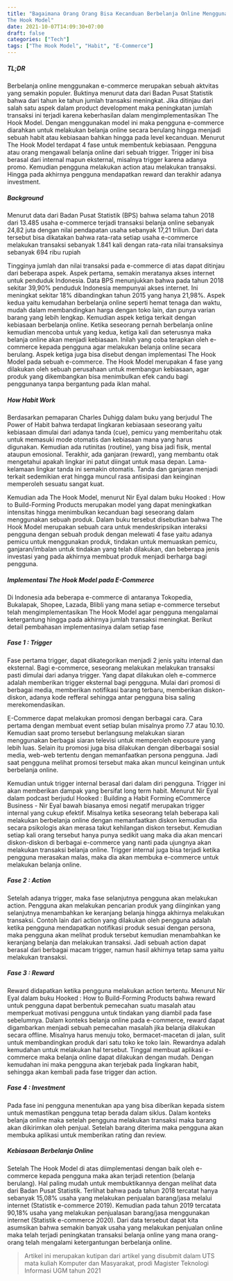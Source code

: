 ```yaml
---
title: "Bagaimana Orang Orang Bisa Kecanduan Berbelanja Online Menggunakan E-Commerce :
The Hook Model"
date: 2021-10-07T14:09:30+07:00
draft: false
categories: ["Tech"]
tags: ["The Hook Model", "Habit", "E-Commerce"]
---
```


##### TL;DR

Berbelanja online menggunakan e-commerce merupakan sebuah aktvitas yang semakin
populer. Buktinya menurut data dari Badan Pusat Statistik bahwa dari tahun ke tahun jumlah
transaksi meningkat. Jika ditinjau dari salah satu aspek dalam product development maka
peningkatan jumlah transaksi ini terjadi karena keberhasilan dalam mengimplementasikan
The Hook Model. Dengan menggunakan model ini maka pengguna e-commerce diarahkan
untuk melakukan belanja online secara berulang hingga menjadi sebuah habit atau kebiasaan
bahkan hingga pada level kecanduan. Menurut The Hook Model terdapat 4 fase untuk
membentuk kebiasaan. Pengguna atau orang mengawali belanja online dari sebuah trigger.
Trigger ini bisa berasal dari internal mapun eksternal, misalnya trigger karena adanya promo.
Kemudian pengguna melakukan action atau melakukan transaksi. Hingga pada akhirnya
pengguna mendapatkan reward dan terakhir adanya investment.

##### Background

Menurut data dari Badan Pusat Statistik (BPS) bahwa selama tahun 2018 dari 13.485
usaha e-commerce terjadi transaksi belanja online sebanyak 24,82 juta dengan nilai
pendapatan usaha sebanyak 17,21 triliun. Dari data tersebut bisa dikatakan bahwa
rata-rata setiap usaha e-commerce melakukan transaksi sebanyak 1.841 kali dengan
rata-rata nilai transaksinya sebanyak 694 ribu rupiah

Tingginya jumlah dan nilai transaksi pada e-commerce di atas dapat ditinjau dari
beberapa aspek. Aspek pertama, semakin meratanya akses internet untuk penduduk
Indonesia. Data BPS menunjukkan bahwa pada tahun 2018 sekitar 39,90% penduduk
Indonesia mempunyai akses internet. Ini meningkat sekitar 18% dibandingkan tahun
2015 yang hanya 21,98%. Aspek kedua yaitu kemudahan berbelanja online seperti hemat
tenaga dan waktu, mudah dalam membandingkan harga dengan toko lain, dan punya
varian barang yang lebih lengkap. Kemudian aspek ketiga terkait dengan kebiasaan
berbelanja online. Ketika seseorang pernah berbelanja online kemudian mencoba untuk
yang kedua, ketiga kali dan seterusnya maka belanja online akan menjadi kebiasaan.
Inilah yang coba terapkan oleh e-commerce kepada pengguna agar melakukan belanja
online secara berulang. Aspek ketiga juga bisa disebut dengan implementasi The Hook
Model pada sebuah e-commerce. The Hook Model merupakan 4 fase yang dilakukan oleh
sebuah perusahaan untuk membangun kebiasaan, agar produk yang dikembangkan bisa
menimbulkan efek candu bagi penggunanya tanpa bergantung pada iklan mahal.

##### How Habit Work

Berdasarkan pemaparan Charles Duhigg dalam buku yang berjudul The Power
of Habit bahwa terdapat lingkaran kebiasaan seseorang yaitu kebiasaan dimulai dari
adanya tanda (cue), pemicu yang memberitahu otak untuk memasuki mode otomatis
dan kebiasaan mana yang harus digunakan. Kemudian ada rutinitas (routine), yang
bisa jadi fisik, mental ataupun emosional. Terakhir, ada ganjaran (reward), yang
membantu otak mengetahui apakah lingkar ini patut diingat untuk masa depan.
Lama-kelamaan lingkar tanda ini semakin otomatis. Tanda dan ganjaran menjadi
terkait sedemikian erat hingga muncul rasa antisipasi dan keinginan memperoleh
sesuatu sangat kuat.

Kemudian ada The Hook Model, menurut Nir Eyal dalam buku Hooked : How
to Build-Forming Products merupakan model yang dapat meningkatkan intensitas
hingga menimbulkan kecanduan bagi seseorang dalam menggunakan sebuah produk.
Dalam buku tersebut disebutkan bahwa The Hook Model merupakan sebuah cara
untuk mendeskripsikan interaksi pengguna dengan sebuah produk dengan melewati
4 fase yaitu adanya pemicu untuk menggunakan produk, tindakan untuk memuaskan
pemicu, ganjaran/imbalan untuk tindakan yang telah dilakukan, dan beberapa jenis
investasi yang pada akhirnya membuat produk menjadi berharga bagi pengguna.

##### Implementasi The Hook Model pada E-Commerce

Di Indonesia ada beberapa e-commerce di antaranya Tokopedia, Bukalapak,
Shopee, Lazada, Blibli yang mana setiap e-commerce tersebut telah
mengimplementasikan The Hook Model agar pengguna mengalamai ketergantung
hingga pada akhirnya jumlah transaksi meningkat. Berikut detail pembahasan
implementasinya dalam setiap fase

##### Fase 1 : Trigger

Fase pertama trigger, dapat dikategorikan menjadi 2 jenis yaitu internal dan
eksternal. Bagi e-commerce, seseorang melakukan melakukan transaksi pasti
dimulai dari adanya trigger. Yang dapat dilakukan oleh e-commerce adalah
memberikan trigger eksternal bagi pengguna. Mulai dari promosi di berbagai
media, memberikan notifikasi barang terbaru, memberikan diskon-diskon,
adanya kode refferal sehingga antar pengguna bisa saling merekomendasikan.


E-Commerce dapat melakukan promosi dengan berbagai cara. Cara pertama
dengan membuat event setiap bulan misalnya promo 7.7 atau 10.10. Kemudian
saat promo tersebut berlangsung melakukan siaran menggunakan berbagai siaran
televisi untuk memperoleh exposure yang lebih luas. Selain itu promosi juga bisa
dilakukan dengan diberbagai sosial media, web-web tertentu dengan
memanfaatkan persona pengguna. Jadi saat pengguna melihat promosi tersebut
maka akan muncul keinginan untuk berbelanja online.


Kemudian untuk trigger internal berasal dari dalam diri pengguna. Trigger
ini akan memberikan dampak yang bersifat long term habit. Menurut Nir Eyal
dalam podcast berjudul Hooked : Building a Habit Forming eCommerce
Business - Nir Eyal bawah biasanya emosi negatif merupakan trigger internal
yang cukup efektif. Misalnya ketika seseorang telah beberapa kali melakukan
berbelanja online dengan memanfaatkan diskon kemudian dia secara psikologis
akan merasa takut kehilangan diskon tersebut. Kemudian setiap kali orang
tersebut hanya punya sedikit uang maka dia akan mencari diskon-diskon di
berbagai e-commerce yang nanti pada ujungnya akan melakukan transaksi
belanja online. Trigger internal juga bisa terjadi ketika pengguna merasakan
malas, maka dia akan membuka e-commerce untuk melakukan belanja online.

##### Fase 2 : Action

Setelah adanya trigger, maka fase selanjutnya pengguna akan melakukan
action. Pengguna akan melakukan pencarian produk yang diinginkan yang
selanjutnya menambahkan ke keranjang belanja hingga akhirnya melakukan
transaksi. Contoh lain dari action yang dilakukan oleh pengguna adalah ketika
pengguna mendapatkan notifikasi produk sesuai dengan persona, maka pengguna
akan melihat produk tersebut kemudian menambahkan ke keranjang belanja dan
melakukan transaksi. Jadi sebuah action dapat berasal dari berbagai macam
trigger, namun hasil akhirnya tetap sama yaitu melakukan transaksi.

##### Fase 3 : Reward

Reward didapatkan ketika pengguna melakukan action tertentu. Menurut
Nir Eyal dalam buku Hooked : How to Build-Forming Products bahwa reward
untuk pengguna dapat berbentuk pemecahan suatu masalah atau memperkuat
motivasi pengguna untuk tindakan yang diambil pada fase sebelumnya. Dalam
konteks belanja online pada e-commerce, reward dapat digambarkan menjadi
sebuah pemecahan masalah jika belanja dilakukan secara offline. Misalnya harus
menuju toko, bermacet-macetan di jalan, sulit untuk membandingkan produk
dari satu toko ke toko lain. Rewardnya adalah kemudahan untuk melakukan hal
tersebut. Tinggal membuat aplikasi e-commerce maka belanja online dapat
dilakukan dengan mudah. Dengan kemudahan ini maka pengguna akan terjebak
pada lingkaran habit, sehingga akan kembali pada fase trigger dan action.

##### Fase 4 : Investment

Pada fase ini pengguna menentukan apa yang bisa diberikan kepada sistem
untuk memastikan pengguna tetap berada dalam siklus. Dalam konteks belanja
online maka setelah pengguna melakukan transaksi maka barang akan
dikirimkan oleh penjual. Setelah barang diterima maka pengguna akan membuka
aplikasi untuk memberikan rating dan review.

##### Kebiasaan Berbelanja Online

Setelah The Hook Model di atas diimplementasi dengan baik oleh e-commerce
kepada pengguna maka akan terjadi retention (belanja berulang). Hal paling mudah
untuk membuktikannya dengan melihat data dari Badan Pusat Statistik. Terlihat
bahwa pada tahun 2018 tercatat hanya sebanyak 15,08% usaha yang melakukan
penjualan barang/jasa melalui internet (Statistik e-commerce 2019). Kemudian pada
tahun 2019 tercatata 90,18% usaha yang melakukan penjualasan barang/jasa
menggunakan internet (Statistik e-commerce 2020). Dari data tersebut dapat kita
asumsikan bahwa semakin banyak usaha yang melakukan penjualan online maka
telah terjadi peningkatan transaksi belanja online yang mana orang-orang telah
mengalami ketergantungan berbelanja online.


> Artikel ini merupakan kutipan dari artikel yang disubmit dalam UTS mata kuliah Komputer
dan Masyarakat, prodi Magister Teknologi Informasi UGM tahun 2021
